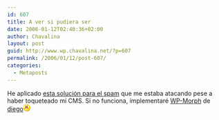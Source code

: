 ```yaml
---
id: 607
title: A ver si pudiera ser
date: 2006-01-12T02:40:36+02:00
author: Chavalina
layout: post
guid: http://www.wp.chavalina.net/?p=607
permalink: /2006/01/12/post-607/
categories:
  - Metaposts
---
```

He aplicado <a href="http://www.aaronlogan.com/downloads/htaccess.php" target="_blank">esta soluci&oacute;n para el spam</a> que me estaba atacando pese a haber toqueteado mi CMS. Si no funciona, implementaré <a href="http://neuromancer.dif.um.es/blog/index.php?s=wp-morph&#038;submit=Search" target="_blank">WP-Morph</a> de <a href="http://neuromancer.dif.um.es/blog" target="_blank">diego</a>![emo](/imagenes/emoticonos/enfadado.gif)